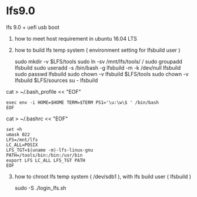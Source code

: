 # lfs9.0
lfs 9.0 + uefi usb boot

1. how to meet host requirement in ubuntu 16.04 LTS



2. how to build lfs temp system ( environment setting for lfsbuild user )


    sudo mkdir -v $LFS/tools
    sudo ln -sv /mnt/lfs/tools/ /
    sudo groupadd lfsbuild
    sudo useradd -s /bin/bash -g lfsbuild -m -k /dev/null lfsbuild
    sudo passwd lfsbuild
    sudo chown -v lfsbuild $LFS/tools
    sudo chown -v lfsbuild $LFS/sources
    su - lfsbuild

cat > ~/.bash_profile << "EOF"

    exec env -i HOME=$HOME TERM=$TERM PS1='\u:\w\$ ' /bin/bash
    EOF
    
cat > ~/.bashrc << "EOF"

    set +h
    umask 022
    LFS=/mnt/lfs
    LC_ALL=POSIX
    LFS_TGT=$(uname -m)-lfs-linux-gnu
    PATH=/tools/bin:/bin:/usr/bin
    export LFS LC_ALL LFS_TGT PATH
    EOF

3. how to chroot lfs temp system ( /dev/sdb1 ), with lfs build user ( lfsbuild )

    sudo -S ./login_lfs.sh
